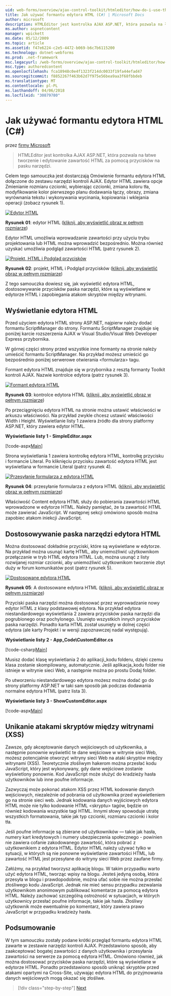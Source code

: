 ```yaml
---
uid: web-forms/overview/ajax-control-toolkit/htmleditor/how-do-i-use-the-html-editor-control-cs
title: Jak używać formantu edytora HTML (C#) | Microsoft Docs
author: microsoft
description: HTMLEditor jest kontrolka AJAX ASP.NET, która pozwala na łatwe tworzenie i edytowanie zawartość HTML za pomocą przycisków na pasku narzędzi.
ms.author: aspnetcontent
manager: wpickett
ms.date: 05/12/2009
ms.topic: article
ms.assetid: f47e6224-c2e5-4472-b069-b6c7b6115200
ms.technology: dotnet-webforms
ms.prod: .net-framework
msc.legacyurl: /web-forms/overview/ajax-control-toolkit/htmleditor/how-do-i-use-the-html-editor-control-cs
msc.type: authoredcontent
ms.openlocfilehash: fca18948c0e4f1323f214dc0033f19fa44efad47
ms.sourcegitcommit: f8852267f463b62d7f975e56bea9aa3f68fbbdeb
ms.translationtype: MT
ms.contentlocale: pl-PL
ms.lasthandoff: 04/06/2018
ms.locfileid: "30879780"
---
```

<a name="how-do-i-use-the-html-editor-control-c"></a>Jak używać formantu edytora HTML (C#)
====================
przez [firmy Microsoft](https://github.com/microsoft)

> HTMLEditor jest kontrolka AJAX ASP.NET, która pozwala na łatwe tworzenie i edytowanie zawartość HTML za pomocą przycisków na pasku narzędzi.


Celem tego samouczka jest dostarczają Omówienie formantu edytora HTML dołączone do zestawu narzędzi kontroli AJAX. Edytor HTML zawiera opcje Zmienianie rozmiaru czcionki, wybierając czcionki, zmiana koloru tła, modyfikowanie kolor pierwszego planu dodawania łączy, obrazy, zmiana wyrównania tekstu i wykonywania wycinania, kopiowania i wklejania operacji (zobacz rysunek 1).


[![Edytor HTML](how-do-i-use-the-html-editor-control-cs/_static/image1.jpg)](how-do-i-use-the-html-editor-control-cs/_static/image1.png)

**Rysunek 01**: edytor HTML ([kliknij, aby wyświetlić obraz w pełnym rozmiarze](how-do-i-use-the-html-editor-control-cs/_static/image2.png))


Edytor HTML umożliwia wprowadzanie zawartości przy użyciu trybu projektowania lub HTML można wprowadzić bezpośrednio. Można również uzyskać umożliwia podgląd zawartości HTML (patrz rysunek 2).


[![Projekt, HTML i Podgląd przycisków](how-do-i-use-the-html-editor-control-cs/_static/image2.jpg)](how-do-i-use-the-html-editor-control-cs/_static/image3.png)

**Rysunek 02**: projekt, HTML i Podgląd przycisków ([kliknij, aby wyświetlić obraz w pełnym rozmiarze](how-do-i-use-the-html-editor-control-cs/_static/image4.png))


Z tego samouczka dowiesz się, jak wyświetlić edytora HTML, dostosowywanie przycisków paska narzędzi, które są wyświetlane w edytorze HTML i zapobiegania atakom skryptów między witrynami.

## <a name="displaying-the-html-editor"></a>Wyświetlanie edytora HTML

Przed użyciem edytora HTML strony ASP.NET, najpierw należy dodać formantu ScriptManager do strony. Formantu ScriptManager znajduje się poniżej karcie rozszerzenia AJAX w Visual Studio/Visual Web Developer Express przybornika.

W górnej części strony przed wszystkie inne formanty na stronie należy umieścić formantu ScriptManager. Na przykład możesz umieścić go bezpośrednio poniżej serwerowe otwierania &lt;formularza&gt; tagu.

Formant edytora HTML znajduje się w przybornika z resztą formanty Toolkit kontroli AJAX. Nazwie kontrolce edytora (patrz rysunek 3).


[![Formant edytora HTML](how-do-i-use-the-html-editor-control-cs/_static/image3.jpg)](how-do-i-use-the-html-editor-control-cs/_static/image5.png)

**Rysunek 03**: kontrolce edytora HTML ([kliknij, aby wyświetlić obraz w pełnym rozmiarze](how-do-i-use-the-html-editor-control-cs/_static/image6.png))


Po przeciągnięciu edytora HTML na stronie można ustawić właściwości w arkuszu właściwości. Na przykład zwykle chcesz ustawić właściwości Width i Height. Wyświetlanie listy 1 zawiera źródło dla strony platformy ASP.NET, który zawiera edytor HTML.

**Wyświetlanie listy 1 - SimpleEditor.aspx**

[!code-aspx[Main](how-do-i-use-the-html-editor-control-cs/samples/sample1.aspx)]

Strona wyświetlania 1 zawiera kontrolkę edytora HTML, kontrolkę przycisku i formancie Literal. Po kliknięciu przycisku zawartość edytora HTML jest wyświetlana w formancie Literal (patrz rysunek 4).


[![Przesyłanie formularza z edytora HTML](how-do-i-use-the-html-editor-control-cs/_static/image4.jpg)](how-do-i-use-the-html-editor-control-cs/_static/image7.png)

**Rysunek 04**: przesyłanie formularza z edytora HTML ([kliknij, aby wyświetlić obraz w pełnym rozmiarze](how-do-i-use-the-html-editor-control-cs/_static/image8.png))


Właściwość Content edytora HTML służy do pobierania zawartości HTML wprowadzone w edytorze HTML. Należy pamiętać, że ta zawartość HTML może zawierać JavaScript. W następnej sekcji omówiono sposób można zapobiec atakom iniekcji JavaScript.

## <a name="customizing-the-html-editor-toolbar"></a>Dostosowywanie paska narzędzi edytora HTML

Można dostosować dokładnie przyciski, które są wyświetlane w edytorze. Na przykład można usunąć kartę HTML, aby uniemożliwić użytkownikom przełączanie w tryb HTML edytora HTML. Lub, można usunąć z listy rozwijanej rozmiar czcionki, aby uniemożliwić użytkownikom tworzenie zbyt duży w forum komunikatów post (patrz rysunek 5).


[![Dostosowane edytora HTML](how-do-i-use-the-html-editor-control-cs/_static/image5.jpg)](how-do-i-use-the-html-editor-control-cs/_static/image9.png)

**Rysunek 05**: A dostosowane edytora HTML ([kliknij, aby wyświetlić obraz w pełnym rozmiarze](how-do-i-use-the-html-editor-control-cs/_static/image10.png))


Przyciski paska narzędzi można dostosować przez wyprowadzanie nowy edytor HTML z klasy podstawowej edytora. Na przykład edytora niestandardowego wyświetlania 2 zawiera przycisków paska narzędzi dla pogrubionego oraz pochylonego. Usunięto wszystkich innych przycisków paska narzędzi. Ponadto karta HTML został usunięty w dolnej części edytora (ale karty Projekt i w wersji zapoznawczej nadal występują).

**Wyświetlanie listy 2 - App\_Code\CustomEditor.cs**

[!code-csharp[Main](how-do-i-use-the-html-editor-control-cs/samples/sample2.cs)]

Musisz dodać klasę wyświetlania 2 do aplikacji\_kodu folderu, dzięki czemu klasa zostanie skompilowany, automatycznie. Jeśli aplikacja\_kodu folder nie istnieje w witrynie sieci Web, a następnie można po prostu Dodaj folder.

Po utworzeniu niestandardowego edytora możesz można dodać go do strony platformy ASP.NET w taki sam sposób jak podczas dodawania normalne edytora HTML (patrz lista 3).

**Wyświetlanie listy 3 - ShowCustomEditor.aspx**

[!code-aspx[Main](how-do-i-use-the-html-editor-control-cs/samples/sample3.aspx)]

## <a name="avoiding-cross-site-scripting-xss-attacks"></a>Unikanie atakami skryptów między witrynami (XSS)

Zawsze, gdy akceptowanie danych wejściowych od użytkownika, a następnie ponownie wyświetlić te dane wejściowe w witrynie sieci Web, możesz potencjalnie otworzyć witryny sieci Web na ataki skryptów między witrynami (XSS). Teoretycznie złośliwym hakerom można przesłać kodu JavaScript, który jest wykonywany, gdy dane wejściowe zostanie wyświetlony ponownie. Kod JavaScript może służyć do kradzieży hasła użytkowników lub inne poufne informacje.

Zazwyczaj może pokonać atakom XSS przez HTML kodowanie danych wejściowych, niezależnie od pobrania od użytkownika przed wyświetleniem go na stronie sieci web. Jednak kodowania danych wyjściowych edytora HTML może nie tylko kodowanie HTML &lt;skryptu&gt; tagów, będzie on również kodowania wszystkie tagi HTML. Innymi słowy spowoduje utratę wszystkich formatowania, takie jak typ czcionki, rozmiaru czcionki i kolor tła.

Jeśli poufne informacje są zbierane od użytkowników — takie jak hasła, numery kart kredytowych i numery ubezpieczenia społecznego - powinien nie zawiera cofanie zakodowanego zawartość, która pobrać z użytkownikiem z edytora HTML. Edytor HTML należy używać tylko w sytuacji, w których są nie ponowne wyświetlanie zawartości HTML, lub zawartość HTML jest przesyłane do witryny sieci Web przez zaufane firmy.

Załóżmy, na przykład tworzysz aplikację blogu. W takim przypadku warto użyć edytora HTML, tworząc wpisy na blogu. Jesteś jedyną osobą, która przesyła w blogu i prawdopodobnie, można ufać sobie nie można przesłać złośliwego kodu JavaScript. Jednak nie mieć sensu przypadku zezwalania użytkownikom anonimowym publikować komentarze za pomocą edytora HTML. Należy zachować szczególną ostrożność w sytuacjach, w których użytkownicy przesłać poufne informacje, takie jak hasła. Złośliwy użytkownik może ewentualnie po komentarz, który zawiera prawo JavaScript w przypadku kradzieży hasła.

## <a name="summary"></a>Podsumowanie

W tym samouczku zostały podane krótki przegląd formantu edytora HTML zawarte w zestawie narzędzi kontroli AJAX. Przedstawiono sposób, aby zaakceptować bogatej zawartości z danych użytkownika i przesyłania zawartości na serwerze za pomocą edytora HTML. Omówiono również, jak można dostosować przycisków paska narzędzi, które są wyświetlane w edytorze HTML. Ponadto przedstawiono sposób uniknąć skryptów przed atakami opartymi na Cross-Site, używając edytora HTML do przyjmowania danych wejściowych mogą okazać się złośliwe.

> [!div class="step-by-step"]
> [Next](how-do-i-use-the-html-editor-control-vb.md)
